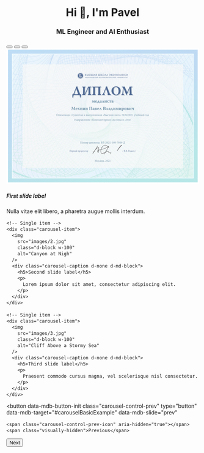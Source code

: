 <h1 align="center">Hi 👋, I'm Pavel</h1>
<h3 align="center">ML Engineer and AI Enthusiast</h3>

<!-- Carousel wrapper -->
<div
  id="carouselBasicExample"
  data-mdb-carousel-init class="carousel slide carousel-fade"
  data-mdb-ride="carousel"
>
  <!-- Indicators -->
  <div class="carousel-indicators">
    <button data-mdb-button-init
      type="button"
      data-mdb-target="#carouselBasicExample"
      data-mdb-slide-to="0"
      class="active"
      aria-current="true"
      aria-label="Slide 1"
    ></button>
    <button data-mdb-button-init
      type="button"
      data-mdb-target="#carouselBasicExample"
      data-mdb-slide-to="1"
      aria-label="Slide 2"
    ></button>
    <button data-mdb-button-init
      type="button"
      data-mdb-target="#carouselBasicExample"
      data-mdb-slide-to="2"
      aria-label="Slide 3"
    ></button>
  </div>

  <!-- Inner -->
  <div class="carousel-inner">
    <!-- Single item -->
    <div class="carousel-item active">
      <img
        src="images/1.png"
        class="d-block w-100"
        alt="Sunset Over the City"
      />
      <div class="carousel-caption d-none d-md-block">
        <h5>First slide label</h5>
        <p>
          Nulla vitae elit libero, a pharetra augue mollis interdum.
        </p>
      </div>
    </div>

    <!-- Single item -->
    <div class="carousel-item">
      <img
        src="images/2.jpg"
        class="d-block w-100"
        alt="Canyon at Nigh"
      />
      <div class="carousel-caption d-none d-md-block">
        <h5>Second slide label</h5>
        <p>
          Lorem ipsum dolor sit amet, consectetur adipiscing elit.
        </p>
      </div>
    </div>

    <!-- Single item -->
    <div class="carousel-item">
      <img
        src="images/3.jpg"
        class="d-block w-100"
        alt="Cliff Above a Stormy Sea"
      />
      <div class="carousel-caption d-none d-md-block">
        <h5>Third slide label</h5>
        <p>
          Praesent commodo cursus magna, vel scelerisque nisl consectetur.
        </p>
      </div>
    </div>
  </div>
  <!-- Inner -->

  <!-- Controls -->
  <button data-mdb-button-init
    class="carousel-control-prev"
    type="button"
    data-mdb-target="#carouselBasicExample"
    data-mdb-slide="prev"
  >
    <span class="carousel-control-prev-icon" aria-hidden="true"></span>
    <span class="visually-hidden">Previous</span>
  </button>
  <button data-mdb-button-init
    class="carousel-control-next"
    type="button"
    data-mdb-target="#carouselBasicExample"
    data-mdb-slide="next"
  >
    <span class="carousel-control-next-icon" aria-hidden="true"></span>
    <span class="visually-hidden">Next</span>
  </button>
</div>
<!-- Carousel wrapper -->


